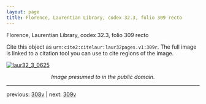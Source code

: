 ```yaml
---
layout: page
title: Florence, Laurentian Library, codex 32.3, folio 309 recto
---
```


Florence, Laurentian Library, codex 32.3, folio 309 recto

Cite this object as `urn:cite2:citelaur:laur32pages.v1:309r`.  The full image is linked to a citation tool you can use to cite regions of the image.

[![laur32_3_0625](http://www.homermultitext.org/iipsrv?IIIF=/project/homer/pyramidal/deepzoom/citelaur/laur32imgs/v1/laur32_3_0625.tif/full/800,/0/default.jpg)](http://www.homermultitext.org/ict2/?urn=urn:cite2:citelaur:laur32imgs.v1:laur32_3_0625) 

<p style="text-align: center; font-style: italic;">Image presumed to in the public domain.</p>

---

previous: [308v](../308v/) | next: [309v](../309v/)